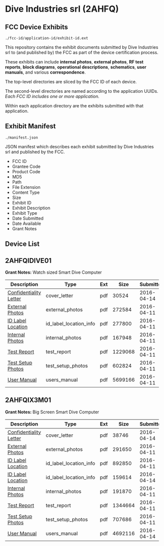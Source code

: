 # Dive Industries srl (2AHFQ)
## FCC Device Exhibits

```
./fcc-id/application-id/exhibit-id.ext
```

This repository contains the exhibit documents submitted by Dive Industries srl to (and published by) the FCC as part of the device certification process.

These exhibits can include **internal photos**, **external photos**, **RF test reports**, **block diagrams**, **operational descriptions**, **schematics**, **user manuals**, and various **correspondence**.

The top-level directories are sliced by the FCC ID of each device.

The second-level directories are named according to the application UUIDs. *Each FCC ID includes one or more application.*

Within each application directory are the exhibits submitted with that application. 

## Exhibit Manifest

```
./manifest.json
```

JSON manifest which describes each exhibit submitted by Dive Industries srl and published by the FCC.

- FCC ID
- Grantee Code
- Product Code
- MD5
- Path
- File Extension
- Content Type
- Size
- Exhibit ID
- Exhibit Description
- Exhibit Type
- Date Submitted
- Date Available
- Grant Notes

## Device List
## 2AHFQIDIVE01
**Grant Notes:** Watch sized Smart Dive Computer

| Description | Type | Ext | Size | Submitted | Available |
| ----------- | ---- | --- | ---- | --------- | --------- |
| [Confidentiality Letter](2AHFQIDIVE01/e7c7b3b7c5b56b83eb7a225e9a71ff13/2958685.pdf) | cover_letter | pdf | 30524 | 2016-04-14 | 2016-04-11 |
| [External Photos](2AHFQIDIVE01/e7c7b3b7c5b56b83eb7a225e9a71ff13/2955313.pdf) | external_photos | pdf | 272584 | 2016-04-11 | 2016-10-08 |
| [ID Label Location](2AHFQIDIVE01/e7c7b3b7c5b56b83eb7a225e9a71ff13/2955319.pdf) | id_label_location_info | pdf | 277800 | 2016-04-11 | 2016-04-11 |
| [Internal Photos](2AHFQIDIVE01/e7c7b3b7c5b56b83eb7a225e9a71ff13/2955314.pdf) | internal_photos | pdf | 167948 | 2016-04-11 | 2016-10-08 |
| [Test Report](2AHFQIDIVE01/e7c7b3b7c5b56b83eb7a225e9a71ff13/2955318.pdf) | test_report | pdf | 1229068 | 2016-04-11 | 2016-04-11 |
| [Test Setup Photos](2AHFQIDIVE01/e7c7b3b7c5b56b83eb7a225e9a71ff13/2955316.pdf) | test_setup_photos | pdf | 602824 | 2016-04-11 | 2016-10-08 |
| [User Manual](2AHFQIDIVE01/e7c7b3b7c5b56b83eb7a225e9a71ff13/2955315.pdf) | users_manual | pdf | 5699166 | 2016-04-11 | 2016-10-08 |
## 2AHFQIX3M01
**Grant Notes:** Big Screen Smart Dive Computer

| Description | Type | Ext | Size | Submitted | Available |
| ----------- | ---- | --- | ---- | --------- | --------- |
| [Confidentiality Letter](2AHFQIX3M01/0dcb4fd27146e600e06b25aa1e42bb22/2958804.pdf) | cover_letter | pdf | 38746 | 2016-04-14 | 2016-04-11 |
| [External Photos](2AHFQIX3M01/0dcb4fd27146e600e06b25aa1e42bb22/2955285.pdf) | external_photos | pdf | 291650 | 2016-04-11 | 2016-10-08 |
| [ID Label Location](2AHFQIX3M01/0dcb4fd27146e600e06b25aa1e42bb22/2955290.pdf) | id_label_location_info | pdf | 892850 | 2016-04-11 | 2016-04-11 |
| [ID Label Location](2AHFQIX3M01/0dcb4fd27146e600e06b25aa1e42bb22/2958805.pdf) | id_label_location_info | pdf | 159614 | 2016-04-14 | 2016-04-11 |
| [Internal Photos](2AHFQIX3M01/0dcb4fd27146e600e06b25aa1e42bb22/2955286.pdf) | internal_photos | pdf | 191870 | 2016-04-11 | 2016-10-08 |
| [Test Report](2AHFQIX3M01/0dcb4fd27146e600e06b25aa1e42bb22/2955292.pdf) | test_report | pdf | 1344664 | 2016-04-11 | 2016-04-11 |
| [Test Setup Photos](2AHFQIX3M01/0dcb4fd27146e600e06b25aa1e42bb22/2955288.pdf) | test_setup_photos | pdf | 707686 | 2016-04-11 | 2016-10-08 |
| [User Manual](2AHFQIX3M01/0dcb4fd27146e600e06b25aa1e42bb22/2958820.pdf) | users_manual | pdf | 4692116 | 2016-04-14 | 2016-10-08 |
